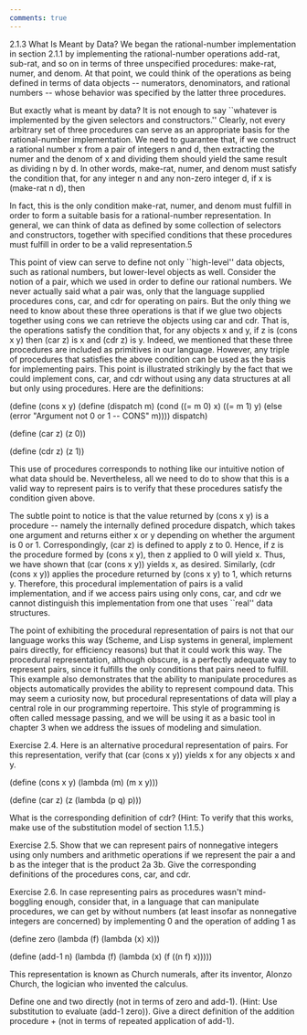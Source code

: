 ```yaml
---
comments: true
---
```


2.1.3  What Is Meant by Data?
We began the rational-number implementation in section 2.1.1 by implementing the rational-number operations add-rat, sub-rat, and so on in terms of three unspecified procedures: make-rat, numer, and denom. At that point, we could think of the operations as being defined in terms of data objects -- numerators, denominators, and rational numbers -- whose behavior was specified by the latter three procedures.

But exactly what is meant by data? It is not enough to say ``whatever is implemented by the given selectors and constructors.'' Clearly, not every arbitrary set of three procedures can serve as an appropriate basis for the rational-number implementation. We need to guarantee that, if we construct a rational number x from a pair of integers n and d, then extracting the numer and the denom of x and dividing them should yield the same result as dividing n by d. In other words, make-rat, numer, and denom must satisfy the condition that, for any integer n and any non-zero integer d, if x is (make-rat n d), then


In fact, this is the only condition make-rat, numer, and denom must fulfill in order to form a suitable basis for a rational-number representation. In general, we can think of data as defined by some collection of selectors and constructors, together with specified conditions that these procedures must fulfill in order to be a valid representation.5

This point of view can serve to define not only ``high-level'' data objects, such as rational numbers, but lower-level objects as well. Consider the notion of a pair, which we used in order to define our rational numbers. We never actually said what a pair was, only that the language supplied procedures cons, car, and cdr for operating on pairs. But the only thing we need to know about these three operations is that if we glue two objects together using cons we can retrieve the objects using car and cdr. That is, the operations satisfy the condition that, for any objects x and y, if z is (cons x y) then (car z) is x and (cdr z) is y. Indeed, we mentioned that these three procedures are included as primitives in our language. However, any triple of procedures that satisfies the above condition can be used as the basis for implementing pairs. This point is illustrated strikingly by the fact that we could implement cons, car, and cdr without using any data structures at all but only using procedures. Here are the definitions:

(define (cons x y)
  (define (dispatch m)
    (cond ((= m 0) x)
          ((= m 1) y)
          (else (error "Argument not 0 or 1 -- CONS" m))))
  dispatch)

(define (car z) (z 0))

(define (cdr z) (z 1))

This use of procedures corresponds to nothing like our intuitive notion of what data should be. Nevertheless, all we need to do to show that this is a valid way to represent pairs is to verify that these procedures satisfy the condition given above.

The subtle point to notice is that the value returned by (cons x y) is a procedure -- namely the internally defined procedure dispatch, which takes one argument and returns either x or y depending on whether the argument is 0 or 1. Correspondingly, (car z) is defined to apply z to 0. Hence, if z is the procedure formed by (cons x y), then z applied to 0 will yield x. Thus, we have shown that (car (cons x y)) yields x, as desired. Similarly, (cdr (cons x y)) applies the procedure returned by (cons x y) to 1, which returns y. Therefore, this procedural implementation of pairs is a valid implementation, and if we access pairs using only cons, car, and cdr we cannot distinguish this implementation from one that uses ``real'' data structures.

The point of exhibiting the procedural representation of pairs is not that our language works this way (Scheme, and Lisp systems in general, implement pairs directly, for efficiency reasons) but that it could work this way. The procedural representation, although obscure, is a perfectly adequate way to represent pairs, since it fulfills the only conditions that pairs need to fulfill. This example also demonstrates that the ability to manipulate procedures as objects automatically provides the ability to represent compound data. This may seem a curiosity now, but procedural representations of data will play a central role in our programming repertoire. This style of programming is often called message passing, and we will be using it as a basic tool in chapter 3 when we address the issues of modeling and simulation.

Exercise 2.4.  Here is an alternative procedural representation of pairs. For this representation, verify that (car (cons x y)) yields x for any objects x and y.

(define (cons x y)
  (lambda (m) (m x y)))

(define (car z)
  (z (lambda (p q) p)))

What is the corresponding definition of cdr? (Hint: To verify that this works, make use of the substitution model of section 1.1.5.)

Exercise 2.5.  Show that we can represent pairs of nonnegative integers using only numbers and arithmetic operations if we represent the pair a and b as the integer that is the product 2a 3b. Give the corresponding definitions of the procedures cons, car, and cdr.

Exercise 2.6.  In case representing pairs as procedures wasn't mind-boggling enough, consider that, in a language that can manipulate procedures, we can get by without numbers (at least insofar as nonnegative integers are concerned) by implementing 0 and the operation of adding 1 as

(define zero (lambda (f) (lambda (x) x)))

(define (add-1 n)
  (lambda (f) (lambda (x) (f ((n f) x)))))

This representation is known as Church numerals, after its inventor, Alonzo Church, the logician who invented the  calculus.

Define one and two directly (not in terms of zero and add-1). (Hint: Use substitution to evaluate (add-1 zero)). Give a direct definition of the addition procedure + (not in terms of repeated application of add-1).